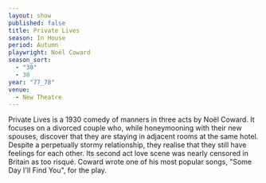 ```yaml
---
layout: show
published: false
title: Private Lives
season: In House
period: Autumn
playwright: Noël Coward
season_sort: 
  - "30"
  - 30
year: "77_78"
venue: 
  - New Theatre
---
```


Private Lives is a 1930 comedy of manners in three acts by Noël Coward. It focuses on a divorced couple who, while honeymooning with their new spouses, discover that they are staying in adjacent rooms at the same hotel. Despite a perpetually stormy relationship, they realise that they still have feelings for each other. Its second act love scene was nearly censored in Britain as too risqué. Coward wrote one of his most popular songs, "Some Day I'll Find You", for the play.